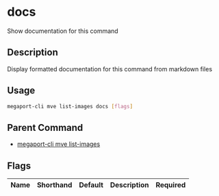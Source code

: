 # docs

Show documentation for this command

## Description

Display formatted documentation for this command from markdown files

## Usage

```sh
megaport-cli mve list-images docs [flags]
```


## Parent Command

* [megaport-cli mve list-images](megaport-cli_mve_list-images.md)
## Flags

| Name | Shorthand | Default | Description | Required |
|------|-----------|---------|-------------|----------|


